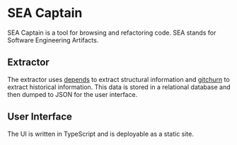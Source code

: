 # SEA Captain

SEA Captain is a tool for browsing and refactoring code. SEA stands for Software Engineering Artifacts.

## Extractor

The extractor uses [depends](https://github.com/multilang-depends/depends) to extract structural information and [gitchurn](https://github.com/jlefever/gitchurn) to extract historical information. This data is stored in a relational database and then dumped to JSON for the user interface.

## User Interface

The UI is written in TypeScript and is deployable as a static site.